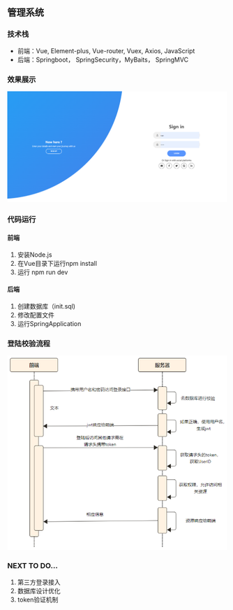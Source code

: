 ## 管理系统

### 技术栈

- 前端：Vue, Element-plus, Vue-router, Vuex, Axios, JavaScript
- 后端：Springboot， SpringSecurity，MyBaits， SpringMVC

### 效果展示

<img src=".\img\登陆页面.png" style="zoom:75%;" />

### 代码运行

#### 前端

1. 安装Node.js
2. 在Vue目录下运行npm install
3. 运行 npm run dev

#### 后端

1. 创建数据库（init.sql)
2. 修改配置文件
3. 运行SpringApplication

### 登陆校验流程

![](./img/登陆校验流程.png)

### NEXT TO DO...

1. 第三方登录接入
2. 数据库设计优化
3. token验证机制
